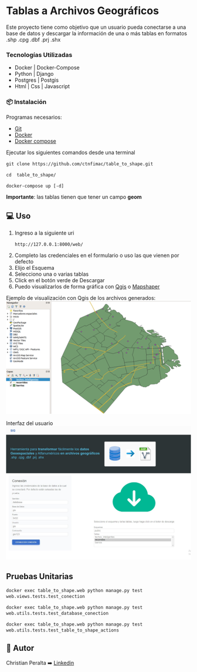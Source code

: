 # Tablas a Archivos Geográficos
Este proyecto tiene como objetivo que un usuario pueda conectarse a una base de datos y descargar la información de una o más tablas en formatos .shp .cpg .dbf .prj .shx 

### Tecnologías Utilizadas
- Docker | Docker-Compose
- Python | Django 
- Postgres | Postgis
- Html | Css | Javascript



### :package: Instalación
Programas necesarios:
- [Git](https://git-scm.com/) 
- [Docker](https://www.docker.com/) 
- [Docker compose](https://docs.docker.com/compose/) 


Ejecutar los siguientes comandos desde una terminal

```
git clone https://github.com/ctnfimac/table_to_shape.git
```

```
cd  table_to_shape/
```

```
docker-compose up [-d]
```

**Importante**: las tablas tienen que tener un campo **geom**

## :computer: Uso

1) Ingreso a la siguiente uri
    ```
    http://127.0.0.1:8000/web/
    ```
2) Completo las credenciales en el formulario o uso las que vienen por defecto
3) Elijo el Esquema
4) Selecciono una o varias tablas
5) Click en el botón verde de Descargar
6) Puedo visualizarlos de forma gráfica con [Qgis](https://qgis.org/es/site/) o [Mapshaper](https://mapshaper.org/)

Ejemplo de visualización con Qgis de los archivos generados:
![Qgis con capas](https://github.com/ctnfimac/table_to_shape/blob/main/source/static/img/muestra.png?raw=true)

Interfaz del usuario
![Usuario](https://github.com/ctnfimac/table_to_shape/blob/main/source/static/img/usuario.jpeg?raw=true)

## Pruebas Unitarias
```
docker exec table_to_shape.web python manage.py test web.views.tests.test_conection
```
```
docker exec table_to_shape.web python manage.py test web.utils.tests.test_database_conection
```
```
docker exec table_to_shape.web python manage.py test web.utils.tests.test_table_to_shape_actions
```


## :slightly_smiling_face: Autor
Christian Peralta :arrow_right: [Linkedin](https://www.linkedin.com/in/christianperalta87/)
